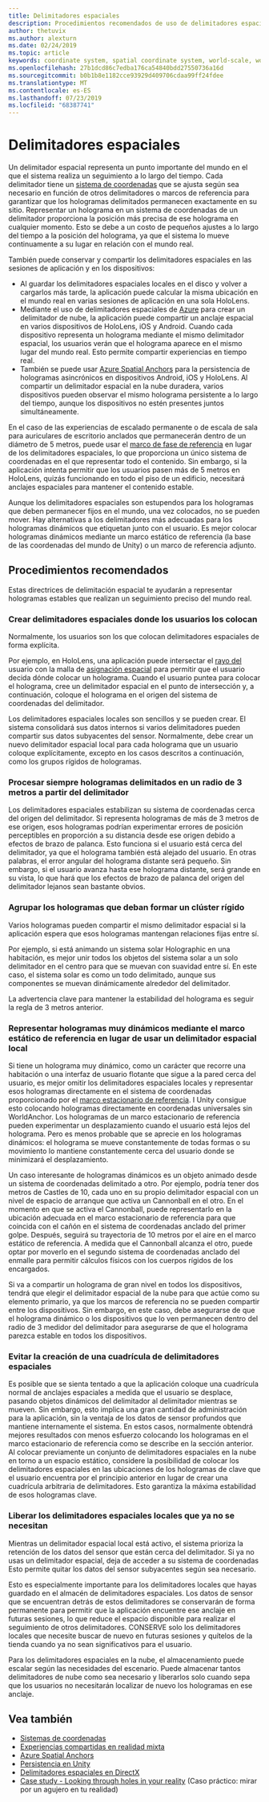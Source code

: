 ```yaml
---
title: Delimitadores espaciales
description: Procedimientos recomendados de uso de delimitadores espaciales para representar hologramas estables.
author: thetuvix
ms.author: alexturn
ms.date: 02/24/2019
ms.topic: article
keywords: coordinate system, spatial coordinate system, world-scale, world, scale, position, orientation, anchor, spatial anchor, world-locked, world-locking, persistence, sharing
ms.openlocfilehash: 27b1dcd86c7edba176ca54840bdd27550736a16d
ms.sourcegitcommit: b0b1b8e1182cce93929d409706cdaa99ff24fdee
ms.translationtype: MT
ms.contentlocale: es-ES
ms.lasthandoff: 07/23/2019
ms.locfileid: "68387741"
---
```

# <a name="spatial-anchors"></a>Delimitadores espaciales

Un delimitador espacial representa un punto importante del mundo en el que el sistema realiza un seguimiento a lo largo del tiempo. Cada delimitador tiene un [sistema de coordenadas](coordinate-systems.md) que se ajusta según sea necesario en función de otros delimitadores o marcos de referencia para garantizar que los hologramas delimitados permanecen exactamente en su sitio.  Representar un holograma en un sistema de coordenadas de un delimitador proporciona la posición más precisa de ese holograma en cualquier momento. Esto se debe a un costo de pequeños ajustes a lo largo del tiempo a la posición del holograma, ya que el sistema lo mueve continuamente a su lugar en relación con el mundo real.

También puede conservar y compartir los delimitadores espaciales en las sesiones de aplicación y en los dispositivos:
* Al guardar los delimitadores espaciales locales en el disco y volver a cargarlos más tarde, la aplicación puede calcular la misma ubicación en el mundo real en varias sesiones de aplicación en una sola HoloLens.
* Mediante el uso de delimitadores espaciales de <a href="https://docs.microsoft.com/azure/spatial-anchors/overview" target="_blank">Azure</a> para crear un delimitador de nube, la aplicación puede compartir un anclaje espacial en varios dispositivos de HoloLens, iOS y Android. Cuando cada dispositivo representa un holograma mediante el mismo delimitador espacial, los usuarios verán que el holograma aparece en el mismo lugar del mundo real. Esto permite compartir experiencias en tiempo real.
* También se puede usar <a href="https://docs.microsoft.com/azure/spatial-anchors/overview" target="_blank">Azure Spatial Anchors</a> para la persistencia de hologramas asincrónicos en dispositivos Android, iOS y HoloLens. Al compartir un delimitador espacial en la nube duradera, varios dispositivos pueden observar el mismo holograma persistente a lo largo del tiempo, aunque los dispositivos no estén presentes juntos simultáneamente.

En el caso de las experiencias de escalado permanente o de escala de sala para auriculares de escritorio anclados que permanecerán dentro de un diámetro de 5 metros, puede usar el [marco de fase de referencia](coordinate-systems.md#stage-frame-of-reference) en lugar de los delimitadores espaciales, lo que proporciona un único sistema de coordenadas en el que representar todo el contenido. Sin embargo, si la aplicación intenta permitir que los usuarios pasen más de 5 metros en HoloLens, quizás funcionando en todo el piso de un edificio, necesitará anclajes espaciales para mantener el contenido estable.

Aunque los delimitadores espaciales son estupendos para los hologramas que deben permanecer fijos en el mundo, una vez colocados, no se pueden mover. Hay alternativas a los delimitadores más adecuadas para los hologramas dinámicos que etiquetan junto con el usuario. Es mejor colocar hologramas dinámicos mediante un marco estático de referencia (la base de las coordenadas del mundo de Unity) o un marco de referencia adjunto.

## <a name="best-practices"></a>Procedimientos recomendados

Estas directrices de delimitación espacial te ayudarán a representar hologramas estables que realizan un seguimiento preciso del mundo real.

### <a name="create-spatial-anchors-where-users-place-them"></a>Crear delimitadores espaciales donde los usuarios los colocan

Normalmente, los usuarios son los que colocan delimitadores espaciales de forma explícita.

Por ejemplo, en HoloLens, una aplicación puede intersectar el [rayo del](gaze.md) usuario con la malla de [asignación espacial](spatial-mapping.md) para permitir que el usuario decida dónde colocar un holograma. Cuando el usuario puntea para colocar el holograma, cree un delimitador espacial en el punto de intersección y, a continuación, coloque el holograma en el origen del sistema de coordenadas del delimitador.

Los delimitadores espaciales locales son sencillos y se pueden crear. El sistema consolidará sus datos internos si varios delimitadores pueden compartir sus datos subyacentes del sensor. Normalmente, debe crear un nuevo delimitador espacial local para cada holograma que un usuario coloque explícitamente, excepto en los casos descritos a continuación, como los grupos rígidos de hologramas.

### <a name="always-render-anchored-holograms-within-3-meters-of-their-anchor"></a>Procesar siempre hologramas delimitados en un radio de 3 metros a partir del delimitador

Los delimitadores espaciales estabilizan su sistema de coordenadas cerca del origen del delimitador. Si representa hologramas de más de 3 metros de ese origen, esos hologramas podrían experimentar errores de posición perceptibles en proporción a su distancia desde ese origen debido a efectos de brazo de palanca. Esto funciona si el usuario está cerca del delimitador, ya que el holograma también está alejado del usuario. En otras palabras, el error angular del holograma distante será pequeño. Sin embargo, si el usuario avanza hasta ese holograma distante, será grande en su vista, lo que hará que los efectos de brazo de palanca del origen del delimitador lejanos sean bastante obvios.

### <a name="group-holograms-that-should-form-a-rigid-cluster"></a>Agrupar los hologramas que deban formar un clúster rígido

Varios hologramas pueden compartir el mismo delimitador espacial si la aplicación espera que esos hologramas mantengan relaciones fijas entre sí.

Por ejemplo, si está animando un sistema solar Holographic en una habitación, es mejor unir todos los objetos del sistema solar a un solo delimitador en el centro para que se muevan con suavidad entre sí. En este caso, el sistema solar es como un todo delimitado, aunque sus componentes se muevan dinámicamente alrededor del delimitador.

La advertencia clave para mantener la estabilidad del holograma es seguir la regla de 3 metros anterior.

### <a name="render-highly-dynamic-holograms-using-the-stationary-frame-of-reference-instead-of-a-local-spatial-anchor"></a>Representar hologramas muy dinámicos mediante el marco estático de referencia en lugar de usar un delimitador espacial local

Si tiene un holograma muy dinámico, como un carácter que recorre una habitación o una interfaz de usuario flotante que sigue a la pared cerca del usuario, es mejor omitir los delimitadores espaciales locales y representar esos hologramas directamente en el sistema de coordenadas proporcionado por el [ marco estacionario de referencia](coordinate-systems.md#stationary-frame-of-reference). I Unity consigue esto colocando hologramas directamente en coordenadas universales sin WorldAnchor. Los hologramas de un marco estacionario de referencia pueden experimentar un desplazamiento cuando el usuario está lejos del holograma. Pero es menos probable que se aprecie en los hologramas dinámicos: el holograma se mueve constantemente de todas formas o su movimiento lo mantiene constantemente cerca del usuario donde se minimizará el desplazamiento.

Un caso interesante de hologramas dinámicos es un objeto animado desde un sistema de coordenadas delimitado a otro. Por ejemplo, podría tener dos metros de Castles de 10, cada uno en su propio delimitador espacial con un nivel de espacio de arranque que activa un Cannonball en el otro. En el momento en que se activa el Cannonball, puede representarlo en la ubicación adecuada en el marco estacionario de referencia para que coincida con el cañón en el sistema de coordenadas anclado del primer golpe. Después, seguirá su trayectoria de 10 metros por el aire en el marco estático de referencia. A medida que el Cannonball alcanza el otro, puede optar por moverlo en el segundo sistema de coordenadas anclado del enmalle para permitir cálculos físicos con los cuerpos rígidos de los encargados.

Si va a compartir un holograma de gran nivel en todos los dispositivos, tendrá que elegir el delimitador espacial de la nube para que actúe como su elemento primario, ya que los marcos de referencia no se pueden compartir entre los dispositivos.  Sin embargo, en este caso, debe asegurarse de que el holograma dinámico o los dispositivos que lo ven permanecen dentro del radio de 3 medidor del delimitador para asegurarse de que el holograma parezca estable en todos los dispositivos.

### <a name="avoid-creating-a-grid-of-spatial-anchors"></a>Evitar la creación de una cuadrícula de delimitadores espaciales

Es posible que se sienta tentado a que la aplicación coloque una cuadrícula normal de anclajes espaciales a medida que el usuario se desplace, pasando objetos dinámicos del delimitador al delimitador mientras se mueven. Sin embargo, esto implica una gran cantidad de administración para la aplicación, sin la ventaja de los datos de sensor profundos que mantiene internamente el sistema. En estos casos, normalmente obtendrá mejores resultados con menos esfuerzo colocando los hologramas en el marco estacionario de referencia como se describe en la sección anterior.
Al colocar previamente un conjunto de delimitadores espaciales en la nube en torno a un espacio estático, considere la posibilidad de colocar los delimitadores espaciales en las ubicaciones de los hologramas de clave que el usuario encuentra por el principio anterior en lugar de crear una cuadrícula arbitraria de delimitadores. Esto garantiza la máxima estabilidad de esos hologramas clave.

### <a name="release-local-spatial-anchors-you-no-longer-need"></a>Liberar los delimitadores espaciales locales que ya no se necesitan

Mientras un delimitador espacial local está activo, el sistema prioriza la retención de los datos del sensor que están cerca del delimitador. Si ya no usas un delimitador espacial, deja de acceder a su sistema de coordenadas Esto permite quitar los datos del sensor subyacentes según sea necesario.

Esto es especialmente importante para los delimitadores locales que hayas guardado en el almacén de delimitadores espaciales. Los datos de sensor que se encuentran detrás de estos delimitadores se conservarán de forma permanente para permitir que la aplicación encuentre ese anclaje en futuras sesiones, lo que reduce el espacio disponible para realizar el seguimiento de otros delimitadores. CONSERVE solo los delimitadores locales que necesite buscar de nuevo en futuras sesiones y quítelos de la tienda cuando ya no sean significativos para el usuario.

Para los delimitadores espaciales en la nube, el almacenamiento puede escalar según las necesidades del escenario. Puede almacenar tantos delimitadores de nube como sea necesario y liberarlos solo cuando sepa que los usuarios no necesitarán localizar de nuevo los hologramas en ese anclaje.

## <a name="see-also"></a>Vea también
* [Sistemas de coordenadas](coordinate-systems.md)
* [Experiencias compartidas en realidad mixta](shared-experiences-in-mixed-reality.md)
* <a href="https://docs.microsoft.com/azure/spatial-anchors" target="_blank">Azure Spatial Anchors</a>
* [Persistencia en Unity](persistence-in-unity.md)
* [Delimitadores espaciales en DirectX](coordinate-systems-in-directx.md#place-holograms-in-the-world-using-spatial-anchors)
* [Case study - Looking through holes in your reality](case-study-looking-through-holes-in-your-reality.md) (Caso práctico: mirar por un agujero en tu realidad)
